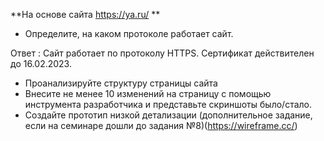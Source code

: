 **На основе сайта https://ya.ru/ **
* Определите, на каком протоколе работает сайт.

Ответ : Сайт работает по протоколу HTTPS. Сертификат действителен до  16.02.2023.

* Проанализируйте структуру страницы сайта
* Внесите не менее 10 изменений на страницу с помощью инструмента разработчика и представьте скриншоты было/стало.
* Создайте прототип низкой детализации (дополнительное задание, если на семинаре дошли до задания №8)(https://wireframe.cc/)
